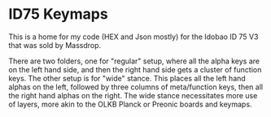 # ID75 Keymaps

This is a home for my code (HEX and Json mostly) for the Idobao ID 75 V3 that was sold by Massdrop.

There are two folders, one for "regular" setup, where all the alpha keys are on the left hand side, and then the right hand side gets a cluster of function keys.
The other setup is for "wide" stance. This places all the left hand alphas on the left, followed by three columns of meta/function keys, then all the right hand alphas on the right.
The wide stance necessitates more use of layers, more akin to the OLKB Planck or Preonic boards and keymaps.


